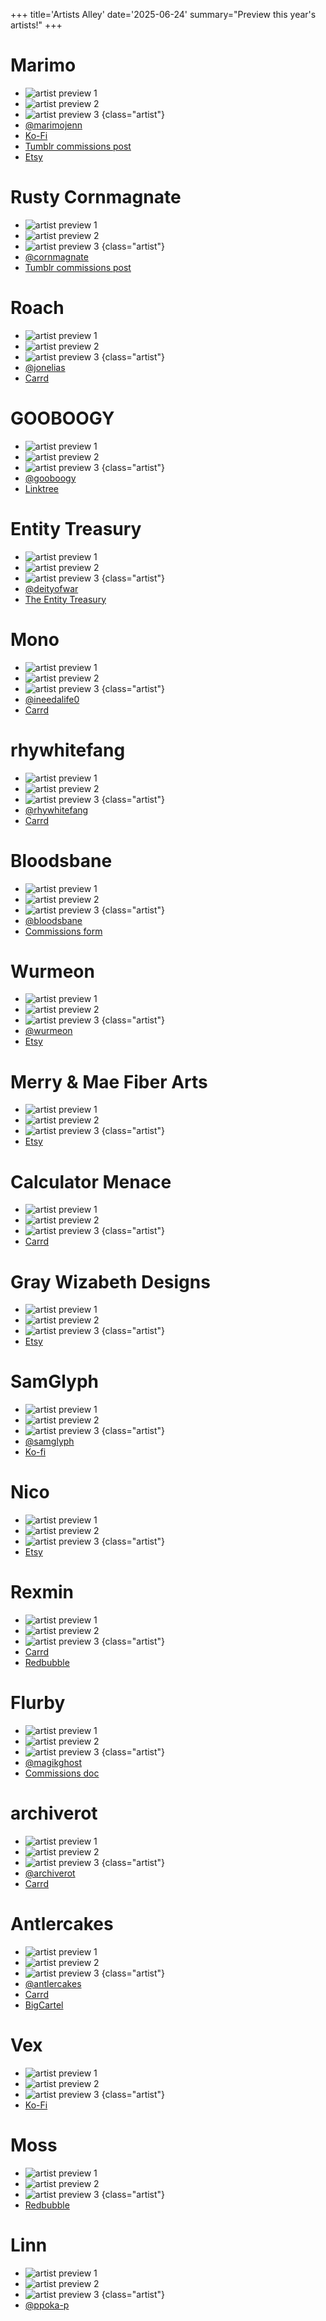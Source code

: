 +++
title='Artists Alley'
date='2025-06-24'
summary="Preview this year's artists!"
+++

# Marimo
* ![artist preview 1](marimo1-thumb.gif)
* ![artist preview 2](marimo2-thumb.gif)
* ![artist preview 3](marimo3-thumb.gif)
{class="artist"}
* [@marimojenn](https://marimojenn.bsky.social)
* [Ko-Fi](https://kofi.com/marimo/shop)
* [Tumblr commissions post](https://marimo-art.tumblr.com/post/656285837359775744/updated-commission-process-heres-what-you-gotta)
* [Etsy](https://www.etsy.com/shop/MarimoArt)

# Rusty Cornmagnate
* ![artist preview 1](cornmagnate1-thumb.gif)
* ![artist preview 2](cornmagnate2-thumb.gif)
* ![artist preview 3](cornmagnate3-thumb.gif)
{class="artist"}
* [@cornmagnate](https://cornmagnate.bsky.social)
* [Tumblr commissions post](https://www.tumblr.com/cornmagnate/758448602729398272/hey-hey-look-what-i-can-offer)

# Roach
* ![artist preview 1](roach1-thumb.gif)
* ![artist preview 2](roach2-thumb.gif)
* ![artist preview 3](roach3-thumb.gif)
{class="artist"}
* [@jonelias](https://jonelias.bsky.social)
* [Carrd](https://commissions-roach.carrd.co)

# GOOBOOGY
* ![artist preview 1](goboogy1-thumb.gif)
* ![artist preview 2](goboogy2-thumb.gif)
* ![artist preview 3](goboogy3-thumb.gif)
{class="artist"}
* [@gooboogy](https://gooboogy.bsky.social)
* [Linktree](https://linktr.ee/gooboogy)

# Entity Treasury
* ![artist preview 1](deity1-thumb.gif)
* ![artist preview 2](deity2-thumb.gif)
* ![artist preview 3](deity3-thumb.gif)
{class="artist"}
* [@deityofwar](https://deityofwar.bsky.social)
* [The Entity Treasury](https://entity-treasury.com)

# Mono
* ![artist preview 1](inal1-thumb.gif)
* ![artist preview 2](inal2-thumb.gif)
* ![artist preview 3](inal3-thumb.gif)
{class="artist"}
* [@ineedalife0](https://ineedalife0.bsky.social)
* [Carrd](https://ineedalife0.carrd.co)

# rhywhitefang
* ![artist preview 1](rhywhitefang1-thumb.gif)
* ![artist preview 2](rhywhitefang2-thumb.gif)
* ![artist preview 3](rhywhitefang3-thumb.gif)
{class="artist"}
* [@rhywhitefang](https://rhywhitefang.bsky.social)
* [Carrd](https://rhywhitefang.carrd.co)

# Bloodsbane
* ![artist preview 1](bane1-thumb.gif)
* ![artist preview 2](bane2-thumb.gif)
* ![artist preview 3](bane3-thumb.gif)
{class="artist"}
* [@bloodsbane](https://bloodsbane.bsky.social)
* [Commissions form](https://docs.google.com/forms/d/e/1FAIpQLSf2BaYLfu4DcjEWENsIpKHS4Wf_Bk-7fsbRa4CwZmFTu-q-zA/viewform)

# Wurmeon
* ![artist preview 1](wurmeon1-thumb.gif)
* ![artist preview 2](wurmeon2-thumb.gif)
* ![artist preview 3](wurmeon3-thumb.gif)
{class="artist"}
* [@wurmeon](https://wurmeon.bsky.social)
* [Etsy](https://www.etsy.com/shop/wurmeon/)

# Merry & Mae Fiber Arts
* ![artist preview 1](merry&mae1-thumb.gif)
* ![artist preview 2](merry&mae2-thumb.gif)
* ![artist preview 3](merry&mae3-thumb.gif)
{class="artist"}
* [Etsy](https://www.etsy.com/shop/merryandmae/)

# Calculator Menace
* ![artist preview 1](calculatormenace1-thumb.gif)
* ![artist preview 2](calculatormenace2-thumb.gif)
* ![artist preview 3](calculatormenace3-thumb.gif)
{class="artist"}
* [Carrd](https://calculatormenace.carrd.co#commissioninformation)

# Gray Wizabeth Designs
* ![artist preview 1](gray1-thumb.gif)
* ![artist preview 2](gray2-thumb.gif)
* ![artist preview 3](gray3-thumb.gif)
{class="artist"}
* [Etsy](https://www.etsy.com/uk/shop/GrayWizabethDesigns)

# SamGlyph
* ![artist preview 1](samglyph1-thumb.gif)
* ![artist preview 2](samglyph2-thumb.gif)
* ![artist preview 3](samglyph3-thumb.gif)
{class="artist"}
* [@samglyph](https://samglyph.bsky.social)
* [Ko-fi](https://ko-fi.com/samglyph/shop)

# Nico
* ![artist preview 1](nico1-thumb.gif)
* ![artist preview 2](nico2-thumb.gif)
* ![artist preview 3](nico3-thumb.gif)
{class="artist"}
* [Etsy](https://https://www.etsy.com/shop/fanniche/)

# Rexmin
* ![artist preview 1](rexmin1-thumb.gif)
* ![artist preview 2](rexmin2-thumb.gif)
* ![artist preview 3](rexmin3-thumb.gif)
{class="artist"}
* [Carrd](https://comm-rexmin203.carrd.co)
* [Redbubble](https://www.redbubble.com/people/Rexmin/shop)

# Flurby
* ![artist preview 1](magikghost1-thumb.gif)
* ![artist preview 2](magikghost2-thumb.gif)
* ![artist preview 3](magikghost3-thumb.gif)
{class="artist"}
* [@magikghost](https://magickghost.bsky.social)
* [Commissions doc](https://docs.google.com/document/d/1IQwW7wvvknv26LzQKM8NFogLWuiB2vUiGw5d231coIE/edit?tab=t.0#heading=h.pi7vimowyvqy)

# archiverot
* ![artist preview 1](archiverot1-thumb.gif)
* ![artist preview 2](archiverot2-thumb.gif)
* ![artist preview 3](archiverot3-thumb.gif)
{class="artist"}
* [@archiverot](https://archiverot.bsky.social)
* [Carrd](https://archiverot.carrd.co)

# Antlercakes
* ![artist preview 1](antlercakes1-thumb.gif)
* ![artist preview 2](antlercakes2-thumb.gif)
* ![artist preview 3](antlercakes3-thumb.gif)
{class="artist"}
* [@antlercakes](https://antlercakes.bsky.social)
* [Carrd](https://antlercakes.carrd.co)
* [BigCartel](https://antlercakes.bigcartel.com)

# Vex
* ![artist preview 1](vex1-thumb.gif)
* ![artist preview 2](vex2-thumb.gif)
* ![artist preview 3](vex3-thumb.gif)
{class="artist"}
* [Ko-Fi](https://ko-fi.com/vexfulfolly)

# Moss
* ![artist preview 1](moss1-thumb.gif)
* ![artist preview 2](moss2-thumb.gif)
* ![artist preview 3](moss3-thumb.gif)
{class="artist"}
* [Redbubble](https://www.redbubble.com/people/bhaalbabe/shop)

# Linn
* ![artist preview 1](linn1-thumb.gif)
* ![artist preview 2](linn2-thumb.gif)
* ![artist preview 3](linn3-thumb.gif)
{class="artist"}
* [@ppoka-p](https://bsky.app/profile/ppoka-p.bsky.social)










